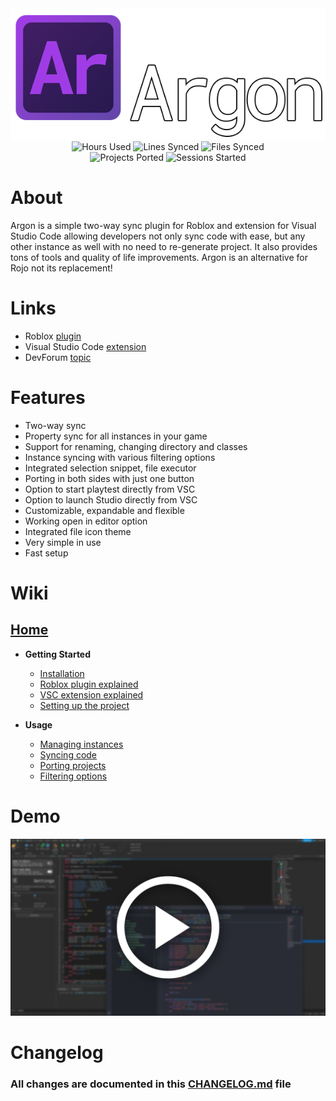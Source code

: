 <div align='center'>
  <img alt='Argon Logo' src='https://raw.githubusercontent.com/argon-rbx/argon-legacy/main/VSC%20Extension/assets/LogoName.png'>
</div>

<div align='center'>
  <img alt='Hours Used' src='https://img.shields.io/endpoint?url=https%3A%2F%2Fargonstatsapi.web.app%2FhoursUsed'>
  <img alt='Lines Synced' src='https://img.shields.io/endpoint?url=https%3A%2F%2Fargonstatsapi.web.app%2FlinesSynced'>
  <img alt='Files Synced' src='https://img.shields.io/endpoint?url=https%3A%2F%2Fargonstatsapi.web.app%2FfilesSynced'>
</div>

<div align='center'>
  <img alt='Projects Ported' src='https://img.shields.io/endpoint?url=https%3A%2F%2Fargonstatsapi.web.app%2FprojectsPorted'>
  <img alt='Sessions Started' src='https://img.shields.io/endpoint?url=https%3A%2F%2Fargonstatsapi.web.app%2FsessionsStarted'>
</div>

# About
Argon is a simple two-way sync plugin for Roblox and extension for Visual Studio Code allowing developers not only sync code with ease, but any other instance as well with no need to re-generate project. It also provides tons of tools and quality of life improvements. Argon is an alternative for Rojo not its replacement!

# Links
* Roblox [plugin](https://create.roblox.com/marketplace/asset/11263738833/)
* Visual Studio Code [extension](https://marketplace.visualstudio.com/items?itemName=Dervex.argon)
* DevForum [topic](https://devforum.roblox.com/t/2021776)

# Features
* Two-way sync
* Property sync for all instances in your game
* Support for renaming, changing directory and classes
* Instance syncing with various filtering options
* Integrated selection snippet, file executor
* Porting in both sides with just one button
* Option to start playtest directly from VSC
* Option to launch Studio directly from VSC
* Customizable, expandable and flexible
* Working open in editor option
* Integrated file icon theme
* Very simple in use
* Fast setup

# Wiki
## [Home](https://github.com/argon-rbx/argon-legacy/wiki)

* **Getting Started**
  * [Installation](https://github.com/argon-rbx/argon-legacy/wiki/Installation)
  * [Roblox plugin explained](https://github.com/argon-rbx/argon-legacy/wiki/Roblox-Plugin-Explained)
  * [VSC extension explained](https://github.com/argon-rbx/argon-legacy/wiki/VSC-Extension-Explained)
  * [Setting up the project](https://github.com/argon-rbx/argon-legacy/wiki/Setting-Up-The-Project)

* **Usage**
  * [Managing instances](https://github.com/argon-rbx/argon-legacy/wiki/Managing-Instances)
  * [Syncing code](https://github.com/argon-rbx/argon-legacy/wiki/Syncing-Code)
  * [Porting projects](https://github.com/argon-rbx/argon-legacy/wiki/Porting-Projects)
  * [Filtering options](https://github.com/argon-rbx/argon-legacy/wiki/Filtering-Options)

# Demo
[![Demo Video](https://raw.githubusercontent.com/argon-rbx/argon-legacy/main/VSC%20Extension/assets/Demo.png)](https://youtu.be/yvnleYgYaO0)

# Changelog
### All changes are documented in this [CHANGELOG.md](https://github.com/argon-rbx/argon-legacy/blob/main/VSC%20Extension/CHANGELOG.md) file
